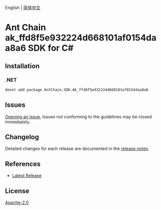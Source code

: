 English | [简体中文](README-CN.md)

# Ant Chain ak_ffd8f5e932224d668101af0154daa8a6 SDK for C#

## Installation

### .NET

```bash
donet add package AntChain.SDK.Ak_ffd8f5e932224d668101af0154daa8a6
```

## Issues

[Opening an Issue](https://github.com/alipay/antchain-openapi-prod-sdk/issues/new), Issues not conforming to the guidelines may be closed immediately.

## Changelog

Detailed changes for each release are documented in the [release notes](./ChangeLog.md).

## References

* [Latest Release](https://github.com/alipay/antchain-openapi-prod-sdk/)

## License

[Apache-2.0](http://www.apache.org/licenses/LICENSE-2.0)
